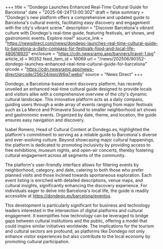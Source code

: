 +++
title = "Dondego Launches Enhanced Real-Time Cultural Guide for Barcelona"
date = "2025-06-24T13:00:30Z"
draft = false
summary = "Dondego's new platform offers a comprehensive and updated guide to Barcelona's cultural events, facilitating easy discovery and engagement with the city's vibrant scene."
description = "Discover Barcelona's vibrant culture with Dondego's real-time guide, featuring festivals, art shows, and gastronomic events. Explore now!"
source_link = "https://newsdirect.com/news/dondego-launches-real-time-cultural-guide-to-barcelona-a-daily-compass-for-festivals-food-and-local-life-480618920"
enclosure = "https://cdn.newsramp.app/banners/travel-1.jpg"
article_id = 90352
feed_item_id = 16069
url = "/news/202506/90352-dondego-launches-enhanced-real-time-cultural-guide-for-barcelona"
qrcode = "https://cdn.newsramp.app/news-direct/qrcode/256/24/epicW6q7.webp"
source = "News Direct"
+++

<p>Dondego, a Barcelona-based event discovery platform, has recently unveiled an enhanced real-time cultural guide designed to provide locals and visitors alike with a comprehensive overview of the city's dynamic cultural landscape. This innovative platform acts as a daily compass, guiding users through a wide array of events ranging from major festivals such as La Mercè and Primavera Sound to smaller neighborhood art shows and gastronomic events. Organized by date, theme, and location, the guide ensures easy navigation and discovery.</p><p>Isabel Romero, Head of Cultural Content at Dondego.es, highlighted the platform's commitment to serving as a reliable guide to Barcelona's diverse and ever-evolving culture. Beyond showcasing major cultural happenings, the platform is dedicated to promoting inclusivity by providing access to free exhibitions, museum nights, and open-air concerts, thereby fostering cultural engagement across all segments of the community.</p><p>The platform's user-friendly interface allows for filtering events by neighborhood, category, and date, catering to both those who prefer planned visits and those inclined towards spontaneous exploration. Each event listing is enriched with detailed descriptions, venue maps, and cultural insights, significantly enhancing the discovery experience. For individuals eager to delve into Barcelona's local life, the guide is readily accessible at <a href='https://dondego.es/barcelona/eventos' rel='nofollow' target='_blank'>https://dondego.es/barcelona/eventos</a>.</p><p>This development is particularly significant for business and technology leaders interested in the intersection of digital platforms and cultural engagement. It exemplifies how technology can be leveraged to bridge gaps between cultural institutions and the public, offering a model that could inspire similar initiatives worldwide. The implications for the tourism and cultural sectors are profound, as platforms like Dondego not only enhance visitor experiences but also contribute to the local economy by promoting cultural participation.</p>